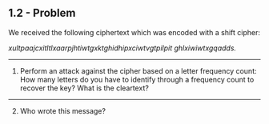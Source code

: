 ## 1.2 - Problem

We received the following ciphertext which was encoded with a shift cipher:

_xultpaajcxitltlxaarpjhtiwtgxktghidhipxciwtvgtpilpit
ghlxiwiwtxgqadds._

---

1. Perform an attack against the cipher based on a letter frequency count: How many letters do you have to identify through a frequency count to recover the key? What is the cleartext?

---

2. Who wrote this message?

